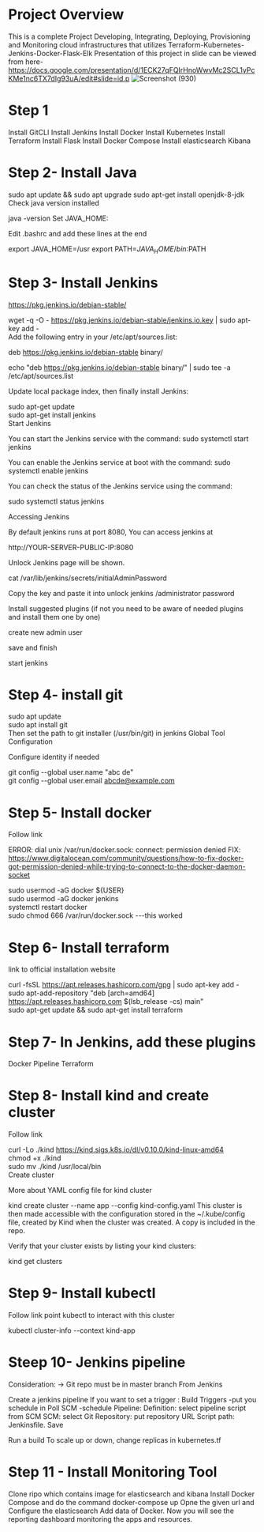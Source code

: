 # Project Overview
This is a complete Project Developing, Integrating, Deploying, Provisioning and Monitoring cloud infrastructures that utilizes Terraform-Kubernetes-Jenkins-Docker-Flask-Elk
Presentation of this project in slide can be viewed from here- https://docs.google.com/presentation/d/1ECK27qFQIrHnoWwvMc2SCL1yPcKMe1nc6TX7dIg93uA/edit#slide=id.p
![Screenshot (930)](https://user-images.githubusercontent.com/29204677/110240418-d175cb80-7f19-11eb-9289-dfc81449455c.png)
# Step 1
Install GitCLI
Install Jenkins
Install Docker
Install Kubernetes
Install Terraform
Install Flask
Install Docker Compose
Install elasticsearch Kibana 

# Step 2- Install Java
sudo apt update && sudo apt upgrade 
sudo apt-get install openjdk-8-jdk
Check java version installed

java -version
Set JAVA_HOME:

Edit .bashrc and add these lines at the end

  export JAVA_HOME=/usr
  export PATH=$JAVA_HOME/bin:$PATH
# Step 3- Install Jenkins
https://pkg.jenkins.io/debian-stable/

wget -q -O - https://pkg.jenkins.io/debian-stable/jenkins.io.key | sudo apt-key add -  
Add the following entry in your /etc/apt/sources.list:

deb https://pkg.jenkins.io/debian-stable binary/

echo "deb https://pkg.jenkins.io/debian-stable binary/" | sudo tee -a /etc/apt/sources.list

Update local package index, then finally install Jenkins:

  sudo apt-get update  
  sudo apt-get install jenkins  
Start Jenkins

You can start the Jenkins service with the command:
sudo systemctl start jenkins

You can enable the Jenkins service at boot with the command:
sudo systemctl enable jenkins

You can check the status of the Jenkins service using the command:

sudo systemctl status jenkins

Accessing Jenkins

By default jenkins runs at port 8080, You can access jenkins at

http://YOUR-SERVER-PUBLIC-IP:8080

Unlock Jenkins page will be shown.

cat /var/lib/jenkins/secrets/initialAdminPassword

Copy the key and paste it into unlock jenkins /administrator password

Install suggested plugins (if not you need to be aware of needed plugins and install them one by one)

create new admin user

save and finish

start jenkins

# Step 4- install git
sudo apt update  
sudo apt install git  
Then set the path to git installer (/usr/bin/git) in jenkins Global Tool Configuration

Configure identity if needed

git config --global user.name "abc de"   
git config --global user.email abcde@example.com
# Step 5- Install docker
Follow link

ERROR: dial unix /var/run/docker.sock: connect: permission denied
FIX: https://www.digitalocean.com/community/questions/how-to-fix-docker-got-permission-denied-while-trying-to-connect-to-the-docker-daemon-socket

sudo usermod -aG docker ${USER}  
sudo usermod -aG docker jenkins  
systemctl restart docker  
sudo chmod 666 /var/run/docker.sock ---this worked
# Step 6- Install terraform
link to official installation website

curl -fsSL https://apt.releases.hashicorp.com/gpg | sudo apt-key add -  
sudo apt-add-repository "deb [arch=amd64] https://apt.releases.hashicorp.com $(lsb_release -cs) main"  
sudo apt-get update && sudo apt-get install terraform
# Step 7- In Jenkins, add these plugins
Docker Pipeline
Terraform
# Step 8- Install kind and create cluster
Follow link

curl -Lo ./kind https://kind.sigs.k8s.io/dl/v0.10.0/kind-linux-amd64  
chmod +x ./kind  
sudo mv ./kind /usr/local/bin  
Create cluster

More about YAML config file for kind cluster

kind create cluster --name app --config kind-config.yaml
This cluster is then made accessible with the configuration stored in the ~/.kube/config file, created by Kind when the cluster was created. A copy is included in the repo.

Verify that your cluster exists by listing your kind clusters:

kind get clusters

# Step 9- Install kubectl
Follow link
point kubectl to interact with this cluster

kubectl cluster-info --context kind-app
# Steep 10- Jenkins pipeline
Consideration: -> Git repo must be in master branch
From Jenkins

Create a jenkins pipeline
If you want to set a trigger : Build Triggers -put you schedule in Poll SCM -schedule
Pipeline:
Definition: select pipeline script from SCM
SCM: select Git
Repository: put repository URL
Script path: Jenkinsfile.
Save

Run a build
To scale up or down, change replicas in kubernetes.tf
# Step 11 - Install Monitoring Tool
Clone ripo which contains image for elasticsearch and kibana
Install Docker Compose and do the command docker-compose up
Opne the given url and Configure the elasticsearch 
Add data of Docker.
Now you will see the reporting dashboard monitoring the apps and resources. 

